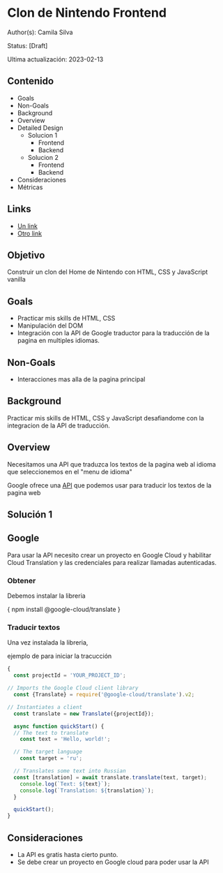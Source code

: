 # Clon de Nintendo Frontend 

Author(s): Camila Silva

Status: [Draft]

Ultima actualización: 2023-02-13

## Contenido
- Goals
- Non-Goals
- Background
- Overview
- Detailed Design
  - Solucion 1
    - Frontend
    - Backend
  - Solucion 2
    - Frontend
    - Backend
- Consideraciones
- Métricas

## Links
- [Un link](#)
- [Otro link](#)

## Objetivo
Construir un clon del Home de Nintendo con HTML, CSS y JavaScript vanilla

## Goals
- Practicar mis skills de HTML, CSS  
- Manipulación del DOM 
- Integración con la API de Google traductor para la traducción de la pagina en multiples idiomas. 

## Non-Goals
- Interacciones mas alla de la pagina principal

## Background
Practicar mis skills de HTML, CSS y JavaScript desafiandome con la integracion de la API de traducción. 

## Overview
Necesitamos una API que traduzca los textos de la pagina web al idioma que seleccionemos en el "menu de idioma"  

Google ofrece una [API](https://cloud.google.com/translate/docs/basic/translating-text?hl=es-419) que podemos usar para traducir los textos de la pagina web 

## Solución 1

## Google

Para usar la API necesito crear un proyecto en Google Cloud y habilitar Cloud Translation y las credenciales para realizar llamadas autenticadas. 

### Obtener 
Debemos instalar la libreria 

{
  npm install @google-cloud/translate
}

### Traducir textos 
Una vez instalada la libreria, 

ejemplo de para iniciar la tracucción 
```translate.js
{
  const projectId = 'YOUR_PROJECT_ID';

// Imports the Google Cloud client library
  const {Translate} = require('@google-cloud/translate').v2;

// Instantiates a client
  const translate = new Translate({projectId});

  async function quickStart() {
  // The text to translate
    const text = 'Hello, world!';

  // The target language
    const target = 'ru';

  // Translates some text into Russian
  const [translation] = await translate.translate(text, target);
    console.log(`Text: ${text}`);
    console.log(`Translation: ${translation}`);
  }

  quickStart();
}
```

## Consideraciones
- La API es gratis hasta cierto punto.
- Se debe crear un proyecto en Google cloud para poder usar la API 

